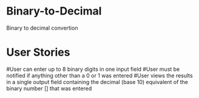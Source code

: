 # Binary-to-Decimal
Binary to decimal convertion

# User Stories
 #User can enter up to 8 binary digits in one input field
  #User must be notified if anything other than a 0 or 1 was entered
  #User views the results in a single output field containing the decimal (base 10) equivalent of the binary number [] that was entered
